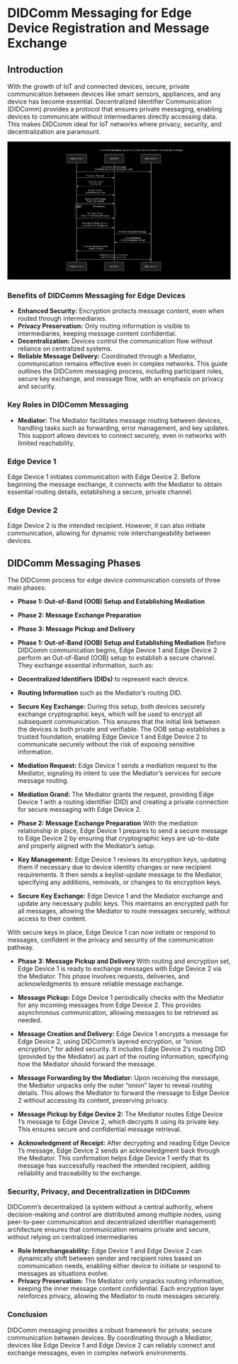 # DIDComm Messaging for Edge Device Registration and Message Exchange
## Introduction
With the growth of IoT and connected devices, secure, private communication between devices like smart sensors, appliances, and any device has become essential. Decentralized Identifier Communication (DIDComm) provides a protocol that ensures private messaging, enabling devices to communicate without intermediaries directly accessing data. This makes DIDComm ideal for IoT networks where privacy, security, and decentralization are paramount.


![sample cloud services](basic-flow.png)

### Benefits of DIDComm Messaging for Edge Devices
* **Enhanced Security:** Encryption protects message content, even when routed through intermediaries.
* **Privacy Preservation:** Only routing information is visible to intermediaries, keeping message content confidential.
* **Decentralization:** Devices control the communication flow without reliance on centralized systems.
* **Reliable Message Delivery:** Coordinated through a Mediator, communication remains effective even in complex networks.
This guide outlines the DIDComm messaging process, including participant roles, secure key exchange, and message flow, with an emphasis on privacy and security.

### Key Roles in DIDComm Messaging
 * **Mediator:**
The Mediator facilitates message routing between devices, handling tasks such as forwarding, error management, and key updates. This support allows devices to connect securely, even in networks with limited reachability.

### Edge Device 1
Edge Device 1 initiates communication with Edge Device 2. Before beginning the message exchange, it connects with the Mediator to obtain essential routing details, establishing a secure, private channel.

### Edge Device 2
Edge Device 2 is the intended recipient. However, it can also initiate communication, allowing for dynamic role interchangeability between devices.

## DIDComm Messaging Phases
The DIDComm process for edge device communication consists of three main phases:
* **Phase 1: Out-of-Band (OOB) Setup and Establishing Mediation**
* **Phase 2: Message Exchange Preparation**
* **Phase 3: Message Pickup and Delivery**

* **Phase 1: Out-of-Band (OOB) Setup and Establishing Mediation**
Before DIDComm communication begins, Edge Device 1 and Edge Device 2 perform an Out-of-Band (OOB) setup to establish a secure channel. They exchange essential information, such as:

* **Decentralized Identifiers (DIDs)** to represent each device.
* **Routing Information** such as the Mediator’s routing DID.
* **Secure Key Exchange:** During this setup, both devices securely exchange cryptographic keys, which will be used to encrypt all subsequent communication. This ensures that the initial link between the devices is both private and verifiable.
The OOB setup establishes a trusted foundation, enabling Edge Device 1 and Edge Device 2 to communicate securely without the risk of exposing sensitive information.

* **Mediation Request:**
Edge Device 1 sends a mediation request to the Mediator, signaling its intent to use the Mediator’s services for secure message routing.

* **Mediation Grand:**
The Mediator grants the request, providing Edge Device 1 with a routing identifier (DID) and creating a private connection for secure messaging with Edge Device 2.

* **Phase 2: Message Exchange Preparation**
With the mediation relationship in place, Edge Device 1 prepares to send a secure message to Edge Device 2 by ensuring that cryptographic keys are up-to-date and properly aligned with the Mediator’s setup.

* **Key Management:** Edge Device 1 reviews its encryption keys, updating them if necessary due to device identity changes or new recipient requirements. It then sends a keylist-update message to the Mediator, specifying any additions, removals, or changes to its encryption keys.

* **Secure Key Exchange:** Edge Device 1 and the Mediator exchange and update any necessary public keys. This maintains an encrypted path for all messages, allowing the Mediator to route messages securely, without access to their content.

With secure keys in place, Edge Device 1 can now initiate or respond to messages, confident in the privacy and security of the communication pathway.

* **Phase 3: Message Pickup and Delivery**
With routing and encryption set, Edge Device 1 is ready to exchange messages with Edge Device 2 via the Mediator. This phase involves requests, deliveries, and acknowledgments to ensure reliable message exchange.

* **Message Pickup:** Edge Device 1 periodically checks with the Mediator for any incoming messages from Edge Device 2. This provides asynchronous communication, allowing messages to be retrieved as needed.

* **Message Creation and Delivery:** Edge Device 1 encrypts a message for Edge Device 2, using DIDComm’s layered encryption, or “onion encryption,” for added security. It includes Edge Device 2’s routing DID (provided by the Mediator) as part of the routing information, specifying how the Mediator should forward the message.

* **Message Forwarding by the Mediator:** Upon receiving the message, the Mediator unpacks only the outer “onion” layer to reveal routing details. This allows the Mediator to forward the message to Edge Device 2 without accessing its content, preserving privacy.

* **Message Pickup by Edge Device 2:** The Mediator routes Edge Device 1’s message to Edge Device 2, which decrypts it using its private key. This ensures secure and confidential message retrieval.

* **Acknowledgment of Receipt:** After decrypting and reading Edge Device 1’s message, Edge Device 2 sends an acknowledgment back through the Mediator. This confirmation helps Edge Device 1 verify that its message has successfully reached the intended recipient, adding reliability and traceability to the exchange.

### Security, Privacy, and Decentralization in DIDComm
DIDComm’s decentralized (a system without a central authority, where decision-making and control are distributed among multiple nodes, using peer-to-peer communication and decentralized identifier management) architecture ensures that communication remains private and secure, without relying on centralized intermediaries

* **Role Interchangeability:** Edge Device 1 and Edge Device 2 can dynamically shift between sender and recipient roles based on communication needs, enabling either device to initiate or respond to messages as situations evolve.
* **Privacy Preservation:** The Mediator only unpacks routing information, keeping the inner message content confidential. Each encryption layer reinforces privacy, allowing the Mediator to route messages securely.

### Conclusion
DIDComm messaging provides a robust framework for private, secure communication between devices. By coordinating through a Mediator, devices like Edge Device 1 and Edge Device 2 can reliably connect and exchange messages, even in complex network environments.
